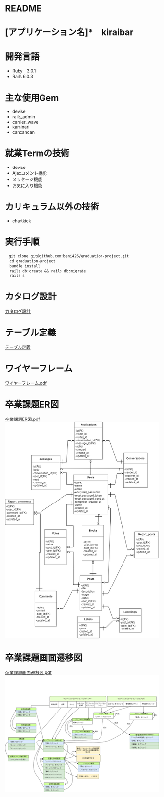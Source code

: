 # README
# [アプリケーション名]*　kiraibar
# 開発言語

* Ruby　3.0.1
* Rails 6.0.3

# 主な使用Gem

* devise
* rails_admin
* carrier_wave
* kaminari
* cancancan

# 就業Termの技術
* devise
* Ajaxコメント機能
* メッセージ機能
* お気に入り機能
# カリキュラム以外の技術

* chartkick
# 実行手順
```
　git clone git@github.com:beni426/graduation-project.git  
  cd graduation-project  
  bundle install  
  rails db:create && rails db:migrate  
  rails s 
  ``` 
# カタログ設計
[カタログ設計](https://docs.google.com/spreadsheets/d/1nJV5vUM4nlcuy_dHZL-Nm0faMpxgfZPWz8KifM2saCs/edit?usp=sharing)

# テーブル定義
[テーブル定義](https://docs.google.com/spreadsheets/d/1nJV5vUM4nlcuy_dHZL-Nm0faMpxgfZPWz8KifM2saCs/edit?usp=sharing)

# ワイヤーフレーム
[ワイヤーフレーム.pdf](https://github.com/beni426/graduation-project/files/8569130/default.pdf)

# 卒業課題ER図
[卒業課題ER図.pdf](https://github.com/beni426/graduation-project/files/8371272/ER.pdf)
![卒業課題ER図](DOC/卒業課題ER図.PNG)

# 卒業課題画面遷移図

[卒業課題画面遷移図.pdf](https://github.com/beni426/graduation-project/files/8367705/default.pdf)
![卒業課題ER図](DOC/卒業課題画面遷移図1.PNG)



